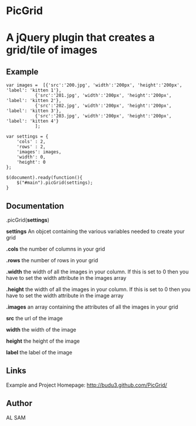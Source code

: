 PicGrid
============
A jQuery plugin that creates a grid/tile of images
=====================================================


Example
---------

    var images =  [{'src':'200.jpg', 'width':'200px', 'height':'200px', 'label': 'kitten 1'},
               {'src':'201.jpg', 'width':'200px', 'height':'200px', 'label': 'kitten 2'},
               {'src':'202.jpg', 'width':'200px', 'height':'200px', 'label': 'kitten 3'},
               {'src':'203.jpg', 'width':'200px', 'height':'200px', 'label': 'kitten 4'}
               ];

    var settings = {
		'cols' : 2,
  		'rows' : 2,
   		'images': images,
  		'width': 0,
   		'height': 0
    };

    $(document).ready(function(){
		$("#main").picGrid(settings);
    }

Documentation
---------------

.picGrid(__settings__)

__settings__ An objcet containing the various variables needed to create your grid

**.cols** the number of columns in your grid

**.rows** the number of rows in your grid

**.width** the width of all the images in your column. If this is set to 0 then you have to set the width attribute in the images array

**.height** the width of all the images in your column. If this is set to 0 then you have to set the width attribute in the image array

 **.images** an array containing the attributes of all the images in your grid

  **src** the url of the image

  **width** the width of the image

  **height** the height of the image

  **label** the label of the image

Links
------
Example and Project Homepage: <http://budu3.github.com/PicGrid/>

Author
-------
AL SAM

